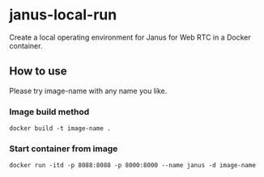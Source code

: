 # janus-local-run

Create a local operating environment for Janus for Web RTC in a Docker container.


## How to use

Please try image-name with any name you like.

### Image build method

```shell
docker build -t image-name .
```

### Start container from image
```shell
docker run -itd -p 8088:8088 -p 8000:8000 --name janus -d image-name
```
